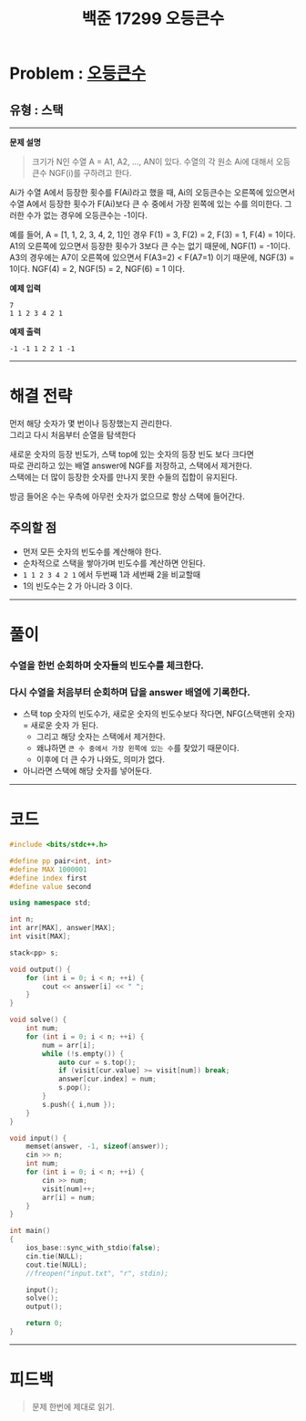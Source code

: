 ﻿---
title: 백준 17299 오등큰수
categories:
- PS

tags:
- baekjoon
- PS
- Problem Solve
- Stack
---

<!-- 문제 번호 -->

# Problem : [오등큰수](boj.kr/17299)
## 유형 : 스택

---


**문제 설명**

> 크기가 N인 수열 A = A1, A2, ..., AN이 있다. 수열의 각 원소 Ai에 대해서 오등큰수 NGF(i)를 구하려고 한다.  
>
Ai가 수열 A에서 등장한 횟수를 F(Ai)라고 했을 때, Ai의 오등큰수는 오른쪽에 있으면서 수열 A에서 등장한 횟수가 F(Ai)보다 큰 수 중에서 가장 왼쪽에 있는 수를 의미한다. 그러한 수가 없는 경우에 오등큰수는 -1이다.  
>
예를 들어, A = [1, 1, 2, 3, 4, 2, 1]인 경우 F(1) = 3, F(2) = 2, F(3) = 1, F(4) = 1이다. A1의 오른쪽에 있으면서 등장한 횟수가 3보다 큰 수는 없기 때문에, NGF(1) = -1이다. A3의 경우에는 A7이 오른쪽에 있으면서 F(A3=2) < F(A7=1) 이기 때문에, NGF(3) = 1이다. NGF(4) = 2, NGF(5) = 2, NGF(6) = 1 이다.

**예제 입력**

```
7
1 1 2 3 4 2 1
```

**예제 출력**

```
-1 -1 1 2 2 1 -1
```

---


# 해결 전략

> 
먼저 해당 숫자가 몇 번이나 등장했는지 관리한다.  
그리고 다시 처음부터 순열을 탐색한다  
>
새로운 숫자의 등장 빈도가, 스택 top에 있는 숫자의 등장 빈도 보다 크다면  
따로 관리하고 있는 배열 answer에 NGF를 저장하고, 스택에서 제거한다.  
스택에는 더 많이 등장한 숫자를 만나지 못한 수들의 집합이 유지된다.  
>
방금 들어온 수는 우측에 아무런 숫자가 없으므로
항상 스택에 들어간다.




## 주의할 점

* 먼저 모든 숫자의 빈도수를 계산해야 한다.
* 순차적으로 스택을 쌓아가며 빈도수를 계산하면 안된다.
* `1 1 2 3 4 2 1` 에서 두번째 1과 세번째 2을 비교할때
* 1의 빈도수는 2 가 아니라 3 이다.


---



# 풀이

### 수열을 한번 순회하며 숫자들의 빈도수를 체크한다.

### 다시 수열을 처음부터 순회하며 답을 answer 배열에 기록한다.

* 스택 top 숫자의 빈도수가, 새로운 숫자의 빈도수보다 작다면, NFG(스택맨위 숫자) = 새로운 숫자 가 된다.
	* 그리고 해당 숫자는 스택에서 제거한다.
	* 왜냐하면 `큰 수 중에서 가장 왼쪽에 있는 수`를 찾았기 때문이다.
	* 이후에 더 큰 수가 나와도, 의미가 없다.
* 아니라면 스택에 해당 숫자를 넣어둔다.

---

# 코드

```c++
#include <bits/stdc++.h>

#define pp pair<int, int>
#define MAX 1000001
#define index first
#define value second

using namespace std;

int n;
int arr[MAX], answer[MAX];
int visit[MAX];

stack<pp> s;

void output() {
	for (int i = 0; i < n; ++i) {
		cout << answer[i] << " ";
	}
}

void solve() {
	int num;
	for (int i = 0; i < n; ++i) {
		num = arr[i];
		while (!s.empty()) {
			auto cur = s.top();
			if (visit[cur.value] >= visit[num]) break;
			answer[cur.index] = num;
			s.pop();
		}
		s.push({ i,num });
	}
}

void input() {
	memset(answer, -1, sizeof(answer));
	cin >> n;
	int num;
	for (int i = 0; i < n; ++i) {
		cin >> num;
		visit[num]++;
		arr[i] = num;
	}
}

int main()
{
	ios_base::sync_with_stdio(false);
	cin.tie(NULL);
	cout.tie(NULL);
	//freopen("input.txt", "r", stdin);

	input();
	solve();
	output();

	return 0;
}
```


---


# 피드백


> 문제 한번에 제대로 읽기.
